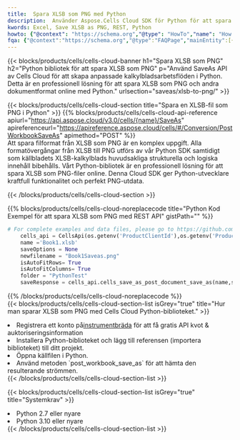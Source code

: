 ```yaml
---
title:  Spara XLSB som PNG med Python
description:  Använder Aspose.Cells Cloud SDK för Python för att spara fil i XLSB-format som fil i PNG-format.
kwords: Excel, Save XLSB as PNG, REST, Python
howto: {"@context": "https://schema.org","@type": "HowTo","name": "How to save XLSB as PNG using the Cells Cloud Python library.","description": "How to save XLSB as PNG using the Cells Cloud Python library.","image": {"@type": "ImageObject"},"url": "/python/saveas/xlsb-to-png/","step": [{ "@type": "HowToStep","name": "How to save XLSB as PNG using the Cells Cloud Python library. step 1", "image": {"@type": "ImageObject",},"url": "/python/saveas/xlsb-to-png/","text": "Register an account at <a href='https://dashboard.aspose.cloud/'>Dashboard</a> to get free API quota & authorization details",},{ "@type": "HowToStep","name": "How to save XLSB as PNG using the Cells Cloud Python library. step 1", "image": {"@type": "ImageObject",},"url": "/python/saveas/xlsb-to-png/","text": "Install Python library and add the reference (import the library) to your project.",},{ "@type": "HowToStep","name": "How to save XLSB as PNG using the Cells Cloud Python library. step 1", "image": {"@type": "ImageObject",},"url": "/python/saveas/xlsb-to-png/","text": "Open the source file in Python.",},{ "@type": "HowToStep","name": "How to save XLSB as PNG using the Cells Cloud Python library. step 1", "image": {"@type": "ImageObject",},"url": "/python/saveas/xlsb-to-png/","text": "Use the `post_workbook_save_as` method to retrieve the resulting stream.",}, ],"supply": {"@type": "HowToSupply","name": "document"},"tool": [{"@type": "HowToTool","name": "PyCharm, Visual Studio Code, Sublime, Eclipse"},{"@type": "HowToTool","name": "Aspose Cells"}],"totalTime": "PT6M"}
fqa: {"@context":"https://schema.org","@type":"FAQPage","mainEntity":[{"@type":"Question","name":"Why save file as other formats file in C# using REST API?","acceptedAnswer":{"@type":"Answer","text":"Documents are encoded in many ways, and some files may be incompatible with the software you use. To open and read such files, just save them as appropriate file formats.<br/><ol><li>Install .NET SDK and add the reference (import the library) to your project.</li><li>Open the source file in C# using REST API.</li><li>Call the PostWorkbookSaveAsRequest() method, passing an output filename with required extension.</li><li>Get the result of save as a separate file.</li></ol>"}},{"@type":"Question","name":"What file formats can I save as with your C# library?","acceptedAnswer":{"@type":"Answer","text":"We support a variety of file formats for conversion using .NET library, including XLSX, Excel, xls , PDF, CSV, HTML, Markdown, XML, PNG, JPG, TIFF, Json, TXT and many more."}},{"@type":"Question","name":"What is the maximum allowed file size for conversion using this .NET library?","acceptedAnswer":{"@type":"Answer","text":"There are no file size limits for format conversions using .NET library."}}]}
---
```

{{< blocks/products/cells/cells-cloud-banner h1="Spara XLSB som PNG" h2="Python bibliotek för att spara XLSB som PNG" p="Använd SaveAs API av Cells Cloud för att skapa anpassade kalkylbladsarbetsflöden i Python. Detta är en professionell lösning för att spara XLSB som PNG och andra dokumentformat online med Python." urlsection="saveas/xlsb-to-png/" >}}

{{< blocks/products/cells/cells-cloud-section title="Spara en XLSB-fil som PNG i Python" >}}
{{% blocks/products/cells/cells-cloud-api-reference apiurl="https://api.aspose.cloud/v3.0/cells/{name}/SaveAs" apireferenceurl="https://apireference.aspose.cloud/cells/#/Conversion/PostWorkbookSaveAs" apimethod="POST" %}}
<br/>
Att spara filformat från XLSB som PNG är en komplex uppgift. Alla formatövergångar från XLSB till PNG utförs av vår Python SDK samtidigt som källbladets XLSB-kalkylblads huvudsakliga strukturella och logiska innehåll bibehålls. Vårt Python-bibliotek är en professionell lösning för att spara XLSB som PNG-filer online. Denna Cloud SDK ger Python-utvecklare kraftfull funktionalitet och perfekt PNG-utdata.

{{< /blocks/products/cells/cells-cloud-section >}}

{{% blocks/products/cells/cells-cloud-noreplacecode title="Python Kod Exempel för att spara XLSB som PNG med REST API" gistPath="" %}}
  
```python
# For complete examples and data files, please go to https://github.com/aspose-cells-cloud/aspose-cells-cloud-python/
    cells_api = CellsApi(os.getenv('ProductClientId'),os.getenv('ProductClientSecret'))
    name ='Book1.xlsb'    
    saveOptions = None
    newfilename = "Book1Saveas.png"
    isAutoFitRows= True
    isAutoFitColumns= True
    folder = "PythonTest"
    saveResponse = cells_api.cells_save_as_post_document_save_as(name,save_options=saveOptions, newfilename=(folder +'/' + newfilename),folder=folder)
```
  
{{% /blocks/products/cells/cells-cloud-noreplacecode %}}
<br/>
{{< blocks/products/cells/cells-cloud-section-list isGrey="true" title="Hur man sparar XLSB som PNG med Cells Cloud Python-biblioteket." >}}
<li> Registrera ett konto på<a href="https://dashboard.aspose.cloud/">instrumentbräda</a> för att få gratis API kvot & auktoriseringsinformation</li>
<li>Installera Python-biblioteket och lägg till referensen (importera biblioteket) till ditt projekt.</li>
<li>Öppna källfilen i Python.</li>
<li>Använd metoden `post_workbook_save_as` för att hämta den resulterande strömmen.</li>
{{< /blocks/products/cells/cells-cloud-section-list >}}

{{< blocks/products/cells/cells-cloud-section-list isGrey="true" title="Systemkrav" >}}
<li>Python 2.7 eller nyare</li>
<li>Python 3.10 eller nyare</li>
{{< /blocks/products/cells/cells-cloud-section-list >}}
